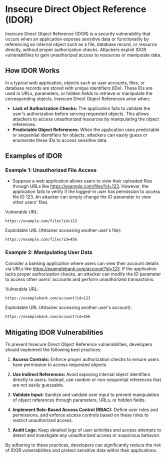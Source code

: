 # Insecure Direct Object Reference (IDOR)

Insecure Direct Object Reference (IDOR) is a security vulnerability that occurs when an application exposes sensitive data or functionality by referencing an internal object such as a file, database record, or resource directly, without proper authorization checks. Attackers exploit IDOR vulnerabilities to gain unauthorized access to resources or manipulate data.

## How IDOR Works
In a typical web application, objects such as user accounts, files, or database records are stored with unique identifiers (IDs). These IDs are used in URLs, parameters, or hidden fields to retrieve or manipulate the corresponding objects. Insecure Direct Object References arise when:

- **Lack of Authorization Checks:** The application fails to validate the user's authorization before serving requested objects. This allows attackers to access unauthorized resources by manipulating the object references.
- **Predictable Object References:** When the application uses predictable or sequential identifiers for objects, attackers can easily guess or enumerate these IDs to access sensitive data.

## Examples of IDOR

### Example 1: Unauthorized File Access
- Suppose a web application allows users to view their uploaded files through URLs like https://example.com/files?id=123. However, the application fails to verify if the logged-in user has permission to access file ID 123. An attacker can simply change the ID parameter to view other users' files.

Vulnerable URL:


```
https://example.com/files?id=123
```

Exploitable URL (Attacker accessing another user's file):
```bash
https://example.com/files?id=456
```

### Example 2: Manipulating User Data
Consider a banking application where users can view their account details via URLs like https://examplebank.com/account?id=123. If the application lacks proper authorization checks, an attacker can modify the ID parameter to access other users' accounts and perform unauthorized transactions.

Vulnerable URL:
```bash
https://examplebank.com/account?id=123
```

Exploitable URL (Attacker accessing another user's account):
```bash
https://examplebank.com/account?id=456
```

## Mitigating IDOR Vulnerabilities
To prevent Insecure Direct Object Reference vulnerabilities, developers should implement the following best practices:

1. **Access Controls:** Enforce proper authorization checks to ensure users have permission to access requested objects.

2. **Use Indirect References:** Avoid exposing internal object identifiers directly to users. Instead, use random or non-sequential references that are not easily guessable.

3. **Validate Input:** Sanitize and validate user input to prevent manipulation of object references through parameters, URLs, or hidden fields.

4. **Implement Role-Based Access Control (RBAC):** Define user roles and permissions, and enforce access controls based on these roles to restrict unauthorized access.

5. **Audit Logs:** Keep detailed logs of user activities and access attempts to detect and investigate any unauthorized access or suspicious behavior.

By adhering to these practices, developers can significantly reduce the risk of IDOR vulnerabilities and protect sensitive data within their applications.










 

